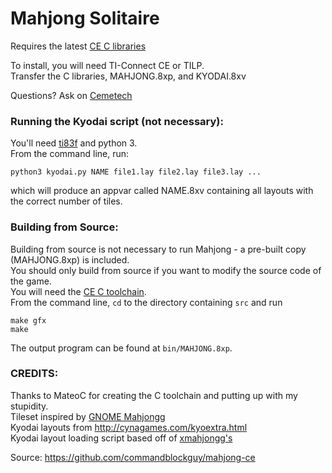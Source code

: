 # Mahjong Solitaire

Requires the latest [CE C libraries](tiny.cc/clibs)

To install, you will need TI-Connect CE or TILP.  
Transfer the C libraries, MAHJONG.8xp, and KYODAI.8xv

Questions? Ask on [Cemetech](https://www.cemetech.net/forum/viewtopic.php?t=15230)

### Running the Kyodai script (not necessary):  
You'll need [ti83f](https://bitbucket.org/keoni29/ti83f) and python 3.  
From the command line, run:
```
python3 kyodai.py NAME file1.lay file2.lay file3.lay ...
```
which will produce an appvar called NAME.8xv containing all layouts with the correct number of tiles.

### Building from Source:
Building from source is not necessary to run Mahjong - a pre-built copy (MAHJONG.8xp) is included.  
You should only build from source if you want to modify the source code of the game.  
You will need the [CE C toolchain](https://github.com/CE-Programming/toolchain/releases).  
From the command line, `cd` to the directory containing `src` and run
```
make gfx
make
```
The output program can be found at `bin/MAHJONG.8xp`.

### CREDITS:
Thanks to MateoC for creating the C toolchain and putting up with my stupidity.  
Tileset inspired by [GNOME Mahjongg](https://gitlab.gnome.org/GNOME/gnome-mahjongg)  
Kyodai layouts from http://cynagames.com/kyoextra.html  
Kyodai layout loading script based off of [xmahjongg's](https://www.lcdf.org/xmahjongg/)

Source: https://github.com/commandblockguy/mahjong-ce
